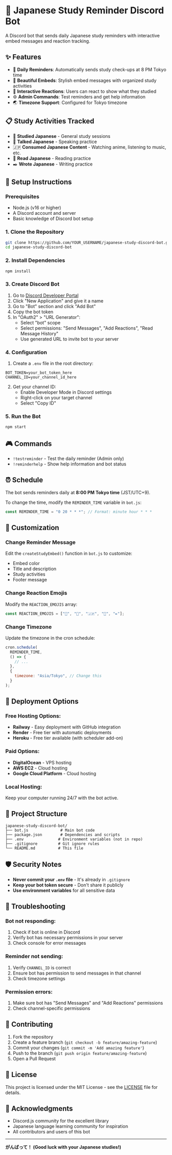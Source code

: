 # 🌸 Japanese Study Reminder Discord Bot

A Discord bot that sends daily Japanese study reminders with interactive embed messages and reaction tracking.

## ✨ Features

- 📅 **Daily Reminders**: Automatically sends study check-ups at 8 PM Tokyo time
- 🎨 **Beautiful Embeds**: Stylish embed messages with organized study activities
- 🌸 **Interactive Reactions**: Users can react to show what they studied
- ⚙️ **Admin Commands**: Test reminders and get help information
- 🌏 **Timezone Support**: Configured for Tokyo timezone

## 📋 Study Activities Tracked

- 🌸 **Studied Japanese** - General study sessions
- 👄 **Talked Japanese** - Speaking practice
- 🇯🇵 **Consumed Japanese Content** - Watching anime, listening to music, etc.
- 📖 **Read Japanese** - Reading practice
- ✒️ **Wrote Japanese** - Writing practice

## 🚀 Setup Instructions

### Prerequisites

- Node.js (v16 or higher)
- A Discord account and server
- Basic knowledge of Discord bot setup

### 1. Clone the Repository

```bash
git clone https://github.com/YOUR_USERNAME/japanese-study-discord-bot.git
cd japanese-study-discord-bot
```

### 2. Install Dependencies

```bash
npm install
```

### 3. Create Discord Bot

1. Go to [Discord Developer Portal](https://discord.com/developers/applications)
2. Click "New Application" and give it a name
3. Go to "Bot" section and click "Add Bot"
4. Copy the bot token
5. In "OAuth2" > "URL Generator":
   - Select "bot" scope
   - Select permissions: "Send Messages", "Add Reactions", "Read Message History"
   - Use generated URL to invite bot to your server

### 4. Configuration

1. Create a `.env` file in the root directory:

```env
BOT_TOKEN=your_bot_token_here
CHANNEL_ID=your_channel_id_here
```

2. Get your channel ID:
   - Enable Developer Mode in Discord settings
   - Right-click on your target channel
   - Select "Copy ID"

### 5. Run the Bot

```bash
npm start
```

## 🎮 Commands

- `!testreminder` - Test the daily reminder (Admin only)
- `!reminderhelp` - Show help information and bot status

## ⏰ Schedule

The bot sends reminders daily at **8:00 PM Tokyo time** (JST/UTC+9).

To change the time, modify the `REMINDER_TIME` variable in `bot.js`:

```javascript
const REMINDER_TIME = "0 20 * * *"; // Format: minute hour * * *
```

## 🎨 Customization

### Change Reminder Message

Edit the `createStudyEmbed()` function in `bot.js` to customize:

- Embed color
- Title and description
- Study activities
- Footer message

### Change Reaction Emojis

Modify the `REACTION_EMOJIS` array:

```javascript
const REACTION_EMOJIS = ["🌸", "👄", "🇯🇵", "📖", "✒️"];
```

### Change Timezone

Update the timezone in the cron schedule:

```javascript
cron.schedule(
  REMINDER_TIME,
  () => {
    // ...
  },
  {
    timezone: "Asia/Tokyo", // Change this
  }
);
```

## 🚀 Deployment Options

### Free Hosting Options:

- **Railway** - Easy deployment with GitHub integration
- **Render** - Free tier with automatic deployments
- **Heroku** - Free tier available (with scheduler add-on)

### Paid Options:

- **DigitalOcean** - VPS hosting
- **AWS EC2** - Cloud hosting
- **Google Cloud Platform** - Cloud hosting

### Local Hosting:

Keep your computer running 24/7 with the bot active.

## 📁 Project Structure

```
japanese-study-discord-bot/
├── bot.js              # Main bot code
├── package.json        # Dependencies and scripts
├── .env               # Environment variables (not in repo)
├── .gitignore         # Git ignore rules
└── README.md          # This file
```

## 🛡️ Security Notes

- **Never commit your `.env` file** - It's already in `.gitignore`
- **Keep your bot token secure** - Don't share it publicly
- **Use environment variables** for all sensitive data

## 🐛 Troubleshooting

### Bot not responding:

1. Check if bot is online in Discord
2. Verify bot has necessary permissions in your server
3. Check console for error messages

### Reminder not sending:

1. Verify `CHANNEL_ID` is correct
2. Ensure bot has permission to send messages in that channel
3. Check timezone settings

### Permission errors:

1. Make sure bot has "Send Messages" and "Add Reactions" permissions
2. Check channel-specific permissions

## 🤝 Contributing

1. Fork the repository
2. Create a feature branch (`git checkout -b feature/amazing-feature`)
3. Commit your changes (`git commit -m 'Add amazing feature'`)
4. Push to the branch (`git push origin feature/amazing-feature`)
5. Open a Pull Request

## 📝 License

This project is licensed under the MIT License - see the [LICENSE](LICENSE) file for details.

## 🙏 Acknowledgments

- Discord.js community for the excellent library
- Japanese language learning community for inspiration
- All contributors and users of this bot

---

**がんばって！ (Good luck with your Japanese studies!)**

